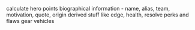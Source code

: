 calculate hero points
biographical information - name, alias, team, motivation, quote, origin
derived stuff like edge, health, resolve
perks and flaws
gear
vehicles